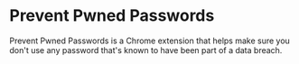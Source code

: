 # Prevent Pwned Passwords

Prevent Pwned Passwords is a Chrome extension that helps make sure you don't use any password that's known to have been part of a data breach.
